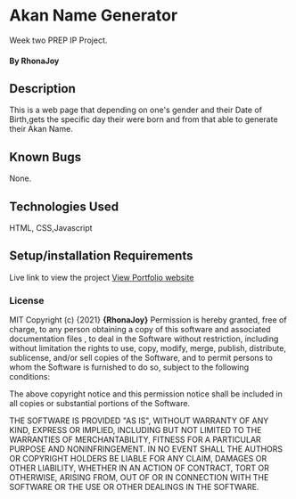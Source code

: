 # Akan Name Generator
Week two PREP IP Project.
#### By RhonaJoy
## Description
This is a web page that depending on one's gender and their Date of Birth,gets the specific day their were born and from that able to generate their Akan Name.
## Known Bugs
None.
## Technologies Used
HTML, CSS,Javascript
## Setup/installation Requirements
Live link to view the project <a href="https://rhonajoyke.github.io/Portfolio/">View Portfolio website</a>
### License
MIT Copyright (c) {2021} **{RhonaJoy}**
Permission is hereby granted, free of charge, to any person obtaining a copy of this software and associated documentation files , to deal in the Software without restriction, including without limitation the rights to use, copy, modify, merge, publish, distribute, sublicense, and/or sell copies of the Software, and to permit persons to whom the Software is furnished to do so, subject to the following conditions:

The above copyright notice and this permission notice shall be included in all copies or substantial portions of the Software.

THE SOFTWARE IS PROVIDED "AS IS", WITHOUT WARRANTY OF ANY KIND, EXPRESS OR IMPLIED, INCLUDING BUT NOT LIMITED TO THE WARRANTIES OF MERCHANTABILITY, FITNESS FOR A PARTICULAR PURPOSE AND NONINFRINGEMENT. IN NO EVENT SHALL THE AUTHORS OR COPYRIGHT HOLDERS BE LIABLE FOR ANY CLAIM, DAMAGES OR OTHER LIABILITY, WHETHER IN AN ACTION OF CONTRACT, TORT OR OTHERWISE, ARISING FROM, OUT OF OR IN CONNECTION WITH THE SOFTWARE OR THE USE OR OTHER DEALINGS IN THE SOFTWARE.

